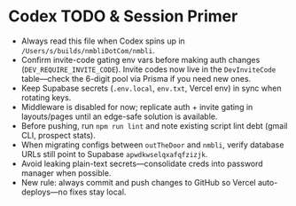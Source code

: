 # Codex TODO & Session Primer

- Always read this file when Codex spins up in `/Users/s/builds/nmbliDotCom/nmbli`.
- Confirm invite-code gating env vars before making auth changes (`DEV_REQUIRE_INVITE_CODE`). Invite codes now live in the `DevInviteCode` table—check the 6-digit pool via Prisma if you need new ones.
- Keep Supabase secrets (`.env.local`, `env.txt`, Vercel env) in sync when rotating keys.
- Middleware is disabled for now; replicate auth + invite gating in layouts/pages until an edge-safe solution is available.
- Before pushing, run `npm run lint` and note existing script lint debt (gmail CLI, prospect stats).
- When migrating configs between `outTheDoor` and `nmbli`, verify database URLs still point to Supabase `apwdkwselqxafqfzizjk`.
- Avoid leaking plain-text secrets—consolidate creds into password manager when possible.
- New rule: always commit and push changes to GitHub so Vercel auto-deploys—no fixes stay local.
